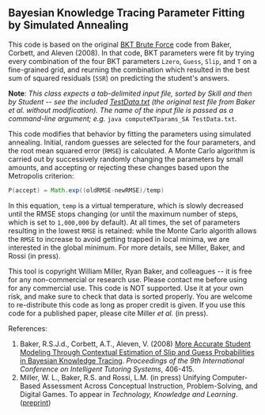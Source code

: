 ## Bayesian Knowledge Tracing Parameter Fitting by Simulated Annealing

This code is based on the original [BKT Brute Force](http://www.columbia.edu/~rsb2162/BKT-BruteForce.zip) code from Baker, Corbett, and Aleven (2008).  In that code, BKT parameters were fit by trying every combination of the four BKT parameters `Lzero`, `Guess`, `Slip`, and `T` on a fine-grained grid, and reurning the combination which resulted in the best sum of squared residuals (`SSR`) on predicting the student's answers.

__Note__: _This class expects a tab-delimited input file, sorted by Skill and then by Student -- see the included [TestData.txt](TestData.txt) (the original test file from Baker et al. without modification).  The name of the input file is passed as a command-line argument; e.g._ `java computeKTparams_SA TestData.txt`.

This code modifies that behavior by fitting the parameters using simulated annealing.  Initial, random guesses are selected for the four parameters, and the root mean squared error (`RMSE`) is calculated.  A Monte Carlo algorithm is carried out by successively randomly changing the parameters by small amounts, and accepting or rejecting these changes based upon the Metropolis criterion:

```java
P(accept) = Math.exp((oldRMSE-newRMSE)/temp)
```

In this equation, `temp` is a virtual temperature, which is slowly decreased until the RMSE stops changing (or until the maximum number of steps, which is set to `1,000,000` by default).  At all times, the set of parameters resulting in the lowest `RMSE` is retained: while the Monte Carlo algorith allows the `RMSE` to increase to avoid getting trapped in local minima, we are interested in the global minimum.  For more details, see Miller, Baker, and Rossi (in press). 

This tool is copyright William Miller, Ryan Baker, and colleagues -- it is free for any non-commercial or research use. Please contact me before using for any commercial use. This code is NOT supported. Use it at your own risk, and make sure to check that data is sorted properly. You are welcome to re-distribute this code as long as proper credit is given. If you use this code for a published paper, please cite Miller _et al._ (in press).

References:  

1.	Baker, R.S.J.d., Corbett, A.T., Aleven, V. (2008) [More Accurate Student Modeling Through Contextual Estimation of Slip and Guess Probabilities in Bayesian Knowledge Tracing](http://dl.acm.org/citation.cfm?id=1426036). _Proceedings of the 9th International Conference on Intelligent Tutoring Systems_, 406-415.
2. Miller, W. L., Baker, R.S. and Rossi, L.M. (in press) Unifying Computer-Based Assessment Across Conceptual Instruction, Problem-Solving, and Digital Games. To appear in _Technology, Knowledge and Learning_. ([preprint](https://github.com/wlmiller/wlmiller.github.io/raw/master/files/TKNL_final_full.pdf))
